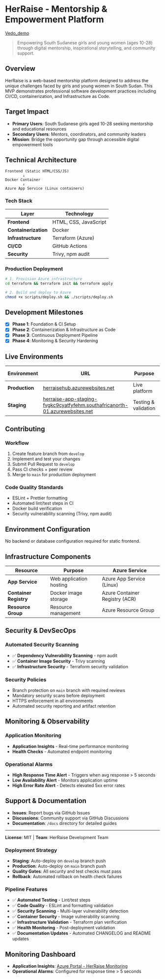 # HerRaise - Mentorship & Empowerment Platform

[Vedo_demo](https://drive.google.com/file/d/1FUzq16QbD7RX3zFvcvBQkjszXA7-S6BA/view?usp=sharing)

> Empowering South Sudanese girls and young women (ages 10-28) through digital mentorship, inspirational storytelling, and community support.

## Overview

HerRaise is a web-based mentorship platform designed to address the unique challenges faced by girls and young women in South Sudan. This MVP demonstrates professional software development practices including CI/CD, containerization, and Infrastructure as Code.

## Target Impact

- **Primary Users**: South Sudanese girls aged 10-28 seeking mentorship and educational resources
- **Secondary Users**: Mentors, coordinators, and community leaders  
- **Mission**: Bridge the opportunity gap through accessible digital empowerment tools

## Technical Architecture

```
Frontend (Static HTML/CSS/JS)
        ↓
Docker Container
        ↓
Azure App Service (Linux containers)
```

### Tech Stack

| Layer        | Technology           |
|--------------|---------------------|
| **Frontend** | HTML, CSS, JavaScript |
| **Containerization** | Docker |
| **Infrastructure** | Terraform (Azure) |
| **CI/CD**    | GitHub Actions      |
| **Security** | Trivy, npm audit    |

### Production Deployment

```bash
# 1. Provision Azure infrastructure
cd terraform && terraform init && terraform apply

# 2. Build and deploy to Azure
chmod +x scripts/deploy.sh && ./scripts/deploy.sh
```

## Development Milestones

- [x] **Phase 1**: Foundation & CI Setup
- [x] **Phase 2**: Containerization & Infrastructure as Code  
- [x] **Phase 3**: Continuous Deployment Pipeline
- [x] **Phase 4**: Monitoring & Security Hardening

## Live Environments

| Environment   | URL                                                                 | Purpose             | Auto-Deploy     |
|---------------|---------------------------------------------------------------------|---------------------|-----------------|
| **Production**| [herraisehub.azurewebsites.net](https://herraisehub-fgd0dfawa0bmhxeh.southafricanorth-01.azurewebsites.net/) | Live platform       | `main` branch   |
| **Staging**   | [herraise-app-staging-fvgkc9cyatfyfehm.southafricanorth-01.azurewebsites.net](https://herraise-app-staging-fvgkc9cyatfyfehm.southafricanorth-01.azurewebsites.net/) | Testing & validation | `develop` branch |



## Contributing

### Workflow

1. Create feature branch from `develop`
2. Implement and test your changes
3. Submit Pull Request to `develop`
4. Pass CI checks + peer review
5. Merge to `main` for production deployment

### Code Quality Standards

- ESLint + Prettier formatting
- Automated lint/test steps in CI
- Docker build verification
- Security vulnerability scanning (Trivy, npm audit)

## Environment Configuration

No backend or database configuration required for static frontend.

## Infrastructure Components

| Resource            | Purpose                   | Azure Service                |
|---------------------|---------------------------|------------------------------|
| **App Service**     | Web application hosting   | Azure App Service (Linux)    |
| **Container Registry** | Docker image storage   | Azure Container Registry (ACR)|
| **Resource Group**  | Resource management       | Azure Resource Group         |

## Security & DevSecOps

### Automated Security Scanning
- ✅ **Dependency Vulnerability Scanning** - npm audit
- ✅ **Container Image Security** - Trivy scanning
- ✅ **Infrastructure Security** - Terraform security validation

### Security Policies
- Branch protection on `main` branch with required reviews
- Mandatory security scans before deployment
- HTTPS enforcement in all environments
- Automated security reporting and artifact retention

## Monitoring & Observability

### Application Monitoring
- **Application Insights** - Real-time performance monitoring
- **Health Checks** - Automated endpoint monitoring

### Operational Alarms
- **High Response Time Alert** - Triggers when avg response > 5 seconds
- **Low Availability Alert** - Monitors application uptime
- **High Error Rate Alert** - Detects elevated 5xx error rates

## Support & Documentation

- **Issues**: Report bugs via GitHub Issues
- **Discussions**: Community support via GitHub Discussions
- **Documentation**: `/docs` directory for detailed guides

---

**License**: MIT | **Team**: HerRaise Development Team

### Deployment Strategy
- **Staging**: Auto-deploy on `develop` branch push
- **Production**: Auto-deploy on `main` branch push
- **Quality Gates**: All security and test checks must pass
- **Rollback**: Automated rollback on health check failures

### Pipeline Features
- ✅ **Automated Testing** - Lint/test steps
- ✅ **Code Quality** - ESLint and formatting validation
- ✅ **Security Scanning** - Multi-layer vulnerability detection
- ✅ **Container Security** - Image vulnerability scanning
- ✅ **Infrastructure Validation** - Terraform plan verification
- ✅ **Health Monitoring** - Post-deployment validation
- ✅ **Documentation Updates** - Automated CHANGELOG and README updates

## Monitoring Dashboard

- **Application Insights**: [Azure Portal - HerRaise Monitoring](https://portal.azure.com/#@adichdorcusoutlook.onmicrosoft.com/resource/subscriptions/f2b10cdf-8f93-48de-a471-6a3de572f857/resourceGroups/HerRaise_RG/providers/microsoft.insights/components/herraise-app-staging202508061901/overview)
- **Operational Alarms**: Configured for response time > 5 seconds

